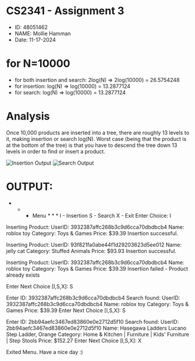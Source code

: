 # CS2341 - Assignment 3
- ID: 48051462
- NAME: Mollie Hamman
- Date: 11-17-2024

#                                                         for N=10000
- for both insertion and search:      2log(N)     =>        2log(10000) = 26.5754248
- for insertion:                      log(N)      =>        log(10000)  = 13.2877124
- for search:                         log(N)      =>        log(10000)  = 13.2877124

# Analysis
Once 10,000 products are inserted into a tree, there are roughly 13 levels to it, making insertion or search log(N).
Worst case (being that the product is at the bottom of the tree) is that you have to descend the tree down 13 levels in order to find or insert a product.

![Insertion Output]("Insertion.png")
![Search Output]("Search.png")

# OUTPUT:
* * * Menu * * *
I - Insertion
S - Search
X - Exit
Enter Choice: I

Inserting Product:
UserID: 3932387affc268b3c9d6cca70dbdbcb4
Name: roblox toy
Category: Toys & Games
Price: $39.39
Insertion successful.

Inserting Product:
UserID: 93f821fa0abe44f1d29203623d5ee012
Name: jelly cat
Category: Stuffed Animals
Price: $93.93
Insertion successful.

Inserting Product:
UserID: 3932387affc268b3c9d6cca70dbdbcb4
Name: roblox toy
Category: Toys & Games
Price: $39.39
Insertion failed - Product already exists

Enter Next Choice [I,S,X]: S

Enter ID: 3932387affc268b3c9d6cca70dbdbcb4
Search found:
UserID: 3932387affc268b3c9d6cca70dbdbcb4
Name: roblox toy
Category: Toys & Games
Price: $39.39
Enter Next Choice [I,S,X]: S

Enter ID: 2bb94aefc3467ed83860e0e2712d5f10
Search found:
UserID: 2bb94aefc3467ed83860e0e2712d5f10
Name: Hasegawa Ladders Lucano Step Ladder, Orange
Category: Home & Kitchen | Furniture | Kids' Furniture | Step Stools
Price: $152.27
Enter Next Choice [I,S,X]: X

Exited Menu. Have a nice day :)
